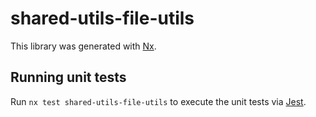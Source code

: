 # shared-utils-file-utils

This library was generated with [Nx](https://nx.dev).

## Running unit tests

Run `nx test shared-utils-file-utils` to execute the unit tests via [Jest](https://jestjs.io).
